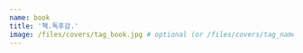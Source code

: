 ```yaml
---
name: book
title: '책.독후감.'
image: /files/covers/tag_book.jpg # optional (or /files/covers/tag_name.jpg)
---
```


